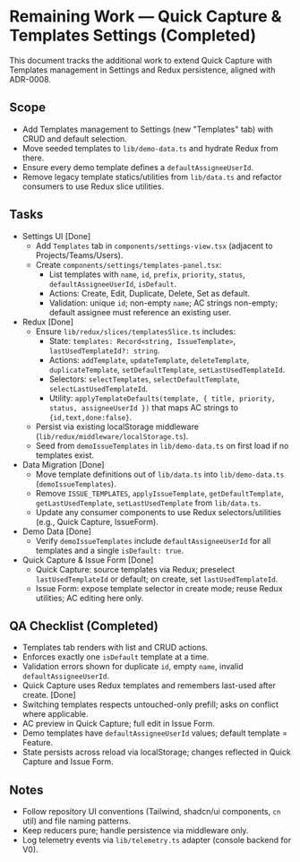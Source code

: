 # Remaining Work — Quick Capture & Templates Settings (Completed)

This document tracks the additional work to extend Quick Capture with Templates management in Settings and Redux persistence, aligned with ADR-0008.

## Scope
- Add Templates management to Settings (new "Templates" tab) with CRUD and default selection.
- Move seeded templates to `lib/demo-data.ts` and hydrate Redux from there.
- Ensure every demo template defines a `defaultAssigneeUserId`.
- Remove legacy template statics/utilities from `lib/data.ts` and refactor consumers to use Redux slice utilities.

## Tasks
- Settings UI [Done]
  - Add `Templates` tab in `components/settings-view.tsx` (adjacent to Projects/Teams/Users).
  - Create `components/settings/templates-panel.tsx`:
    - List templates with `name`, `id`, `prefix`, `priority`, `status`, `defaultAssigneeUserId`, `isDefault`.
    - Actions: Create, Edit, Duplicate, Delete, Set as default.
    - Validation: unique `id`; non-empty `name`; AC strings non-empty; default assignee must reference an existing user.
- Redux [Done]
  - Ensure `lib/redux/slices/templatesSlice.ts` includes:
    - State: `templates: Record<string, IssueTemplate>`, `lastUsedTemplateId?: string`.
    - Actions: `addTemplate`, `updateTemplate`, `deleteTemplate`, `duplicateTemplate`, `setDefaultTemplate`, `setLastUsedTemplateId`.
    - Selectors: `selectTemplates`, `selectDefaultTemplate`, `selectLastUsedTemplateId`.
    - Utility: `applyTemplateDefaults(template, { title, priority, status, assigneeUserId })` that maps AC strings to `{id,text,done:false}`.
  - Persist via existing localStorage middleware (`lib/redux/middleware/localStorage.ts`).
  - Seed from `demoIssueTemplates` in `lib/demo-data.ts` on first load if no templates exist.
- Data Migration [Done]
  - Move template definitions out of `lib/data.ts` into `lib/demo-data.ts` (`demoIssueTemplates`).
  - Remove `ISSUE_TEMPLATES`, `applyIssueTemplate`, `getDefaultTemplate`, `getLastUsedTemplate`, `setLastUsedTemplate` from `lib/data.ts`.
  - Update any consumer components to use Redux selectors/utilities (e.g., Quick Capture, IssueForm).
- Demo Data [Done]
  - Verify `demoIssueTemplates` include `defaultAssigneeUserId` for all templates and a single `isDefault: true`.
- Quick Capture & Issue Form [Done]
  - Quick Capture: source templates via Redux; preselect `lastUsedTemplateId` or default; on create, set `lastUsedTemplateId`.
  - Issue Form: expose template selector in create mode; reuse Redux utilities; AC editing here only.

## QA Checklist (Completed)
- Templates tab renders with list and CRUD actions.
- Enforces exactly one `isDefault` template at a time.
- Validation errors shown for duplicate `id`, empty `name`, invalid `defaultAssigneeUserId`.
- Quick Capture uses Redux templates and remembers last-used after create. [Done]
- Switching templates respects untouched-only prefill; asks on conflict where applicable.
- AC preview in Quick Capture; full edit in Issue Form.
- Demo templates have `defaultAssigneeUserId` values; default template = Feature.
- State persists across reload via localStorage; changes reflected in Quick Capture and Issue Form.

## Notes
- Follow repository UI conventions (Tailwind, shadcn/ui components, `cn` util) and file naming patterns.
- Keep reducers pure; handle persistence via middleware only.
- Log telemetry events via `lib/telemetry.ts` adapter (console backend for V0).
